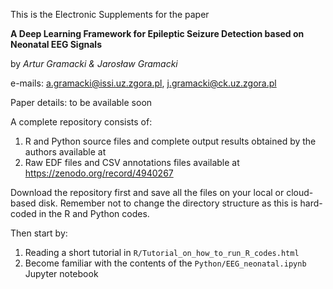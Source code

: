 This is the Electronic Supplements for the paper

**A Deep Learning Framework for Epileptic Seizure Detection based on Neonatal EEG Signals**

by *Artur Gramacki & Jarosław Gramacki*

e-mails:  a.gramacki@issi.uz.zgora.pl, j.gramacki@ck.uz.zgora.pl

Paper details: to be available soon

A complete repository consists of:
1. R and Python source files and complete output results obtained by the authors available at 
2. Raw EDF files and CSV annotations files available at https://zenodo.org/record/4940267

Download the repository first and save all the files on your local or cloud-based disk. Remember not to change the directory structure as this is hard-coded in the R and Python codes.

Then start by:
1. Reading a short tutorial in `R/Tutorial_on_how_to_run_R_codes.html`
2. Become familiar with the contents of the `Python/EEG_neonatal.ipynb` Jupyter notebook

